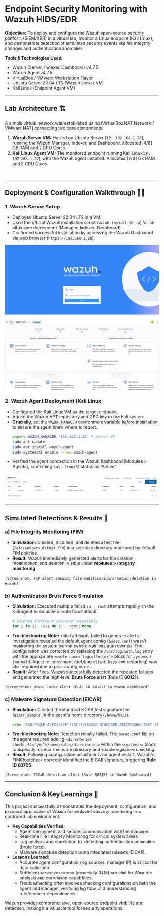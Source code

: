 # Endpoint Security Monitoring with Wazuh HIDS/EDR

**Objective:** To deploy and configure the Wazuh open-source security platform (SIEM/XDR) in a virtual lab, monitor a Linux endpoint (Kali Linux), and demonstrate detection of simulated security events like file integrity changes and authentication anomalies.

**Tools & Technologies Used:**
* Wazuh (Server, Indexer, Dashboard) v4.7.5
* Wazuh Agent v4.7.5
* VirtualBox / VMware Workstation Player
* Ubuntu Server 22.04 LTS (Wazuh Server VM)
* Kali Linux (Endpoint Agent VM)

---

## Lab Architecture 🏗️

A simple virtual network was established using [VirtualBox NAT Network / VMware NAT] connecting two core components:

1.  **Wazuh Server VM:** Hosted on Ubuntu Server (`IP: 192.168.1.28`), running the Wazuh Manager, Indexer, and Dashboard. Allocated [4/8] GB RAM and 2 CPU Cores.
2.  **Kali Linux Agent VM:** The monitored endpoint running Kali Linux(`IP: 192.168.1.27`), with the Wazuh agent installed. Allocated [2/4] GB RAM and 2 CPU Cores.

``
``

---

## Deployment & Configuration Walkthrough 🚶‍♂️

### 1. Wazuh Server Setup
* Deployed Ubuntu Server 22.04 LTS in a VM.
* Used the official Wazuh installation script (`wazuh-install.sh -a`) for an all-in-one deployment (Manager, Indexer, Dashboard).
* Confirmed successful installation by accessing the Wazuh Dashboard via web browser (`https://192.168.1.28`).

![Screenshot: Wazuh Dashboard Login Page](images/Screenshot1.png)

![Screenshot: Wazuh Dashboard Login Page](images/Screenshot2.png)

### 2. Wazuh Agent Deployment (Kali Linux)
* Configured the Kali Linux VM as the target endpoint.
* Added the Wazuh APT repository and GPG key to the Kali system.
* **Crucially**, set the `WAZUH_MANAGER` environment variable *before* installation to ensure the agent knew where to report.
    ```bash
    export WAZUH_MANAGER='192.168.1.28' # Server IP
    sudo apt update
    sudo apt install wazuh-agent
    sudo systemctl enable --now wazuh-agent
    ```
* Verified the agent connection in the Wazuh Dashboard (Modules > Agents), confirming `kali-linux01` status as "Active".

![Screenshot: Wazuh Agents view showing 'kali-linux01' as Active](images/Screenshot3.png)

---

## Simulated Detections & Results 🎯

### a) File Integrity Monitoring (FIM)
* **Simulation:** Created, modified, and deleted a test file (`/etc/sudoers.d/test_fim`) in a sensitive directory monitored by default FIM policies.
* **Result:** Wazuh immediately generated alerts for file creation, modification, and deletion, visible under **Modules > Integrity monitoring**.

`[Screenshot: FIM alert showing file modification/creation/deletion in Wazuh]`

### b) Authentication Brute Force Simulation
* **Simulation:** Executed multiple failed `su - root` attempts rapidly on the Kali agent to simulate a brute force attack.
    ```bash
    # Entered incorrect password repeatedly
    for i in {1..10}; do su - root; done
    ```
* **Troubleshooting Note:** Initial attempts failed to generate alerts. Investigation revealed the default agent config (`ossec.conf`) wasn't monitoring the system journal (where Kali logs auth events). The configuration was corrected by replacing the `/var/log/auth.log` entry with the appropriate `<wodle name="logcollector">` block for `systemd` / `journald`. Agent re-enrollment (deleting `client.keys` and restarting) was also required due to prior config errors.
* **Result:** After fixes, Wazuh successfully detected the repeated failures and generated the high-level **Brute Force alert** (Rule ID **60121**).

`[Screenshot: Brute Force alert (Rule ID 60121) in Wazuh Dashboard]`

### c) Malware Signature Detection (EICAR)
* **Simulation:** Created the standard EICAR test signature file (`eicar_simple`) in the agent's home directory (`/home/kali`).
    ```bash
    echo 'X5O!P%@AP[4\PZX54(P^)7CC)7}$EICAR-STANDARD-ANTIVOROUS-TEST-FILE!$H+H*' > ~/eicar_simple
    ```
* **Troubleshooting Note:** Detection initially failed. The `ossec.conf` file on the agent required adding `<directories check_all="yes">/home/kali</directories>` within the `<syscheck>` block to explicitly monitor the home directory and enable signature checking.
* **Result:** Following configuration adjustment and agent restart, Wazuh's FIM/Rootcheck correctly identified the EICAR signature, triggering **Rule ID 80705**.

`[Screenshot: EICAR detection alert (Rule 80705) in Wazuh Dashboard]`

---

## Conclusion & Key Learnings 📝

This project successfully demonstrated the deployment, configuration, and practical application of Wazuh for endpoint security monitoring in a controlled lab environment.

* **Key Capabilities Verified:**
    * Agent deployment and secure communication with the manager.
    * Real-time File Integrity Monitoring for critical system areas.
    * Log analysis and correlation for detecting authentication anomalies (brute force).
    * Malware signature detection using integrated rulesets (EICAR).
* **Lessons Learned:**
    * Accurate agent configuration (log sources, manager IP) is critical for data collection.
    * Sufficient server resources (especially RAM) are vital for Wazuh's analysis and correlation capabilities.
    * Troubleshooting often involves checking configurations on both the agent and manager, verifying log flow, and understanding rule/decoder dependencies.

Wazuh provides comprehensive, open-source endpoint visibility and detection, making it a valuable tool for security operations.
